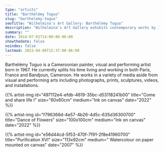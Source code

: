 ```yaml
---
type: "artists"
title: "Barthélémy Toguo"
slug: "barthelemy-toguo"
seoTitle: "Wilhelmina's Art Gallery: Barthélémy Toguo"
description: "Wilhelmina’s Art Gallery exhibits contemporary works by International artists on Hydra between June and October. The exhibitions are displayed inside a historic building on Mandraki Beach that was once the Captain’s Mansion. This year the artists displayed are vastly different but share in common supreme technical skill and treat subjects rooted in universal themes, particularly nature, myth, philosophy and dreams."
summary: ""
date: 2014-07-01T14:00:00-06:00
showthedate: false
noindex: false
lastmod: 2023-04-06T15:37:00-06:00
---
```


Barthélémy Toguo is a Cameroonian painter, visual and performing artist born in 1967. He currently splits his time living and working in both Paris, France and Bandjoun, Cameroon. He works in a variety of media aside from visual and performing arts including photographs, prints, sculptures, videos, and installations.

{{% artist-img id="497112e4-efdb-4619-35bc-d53118241b00" title="Come and share life I" size="60x60cm" medium="Ink on canvas" date="2022" %}}

{{% artist-img id="f796366d-4e57-4b26-4d5c-635d36300700" title="Dance of Flowers" size="100x100cm" medium="Ink on canvas" date="2022" %}}

{{% artist-img id="e56d44cd-5f53-470f-7f91-2f8e41960700" title="Purification XVI" size="113x92cm" medium=" Watercolour on paper mounted on canvas" date="2007" %}}
